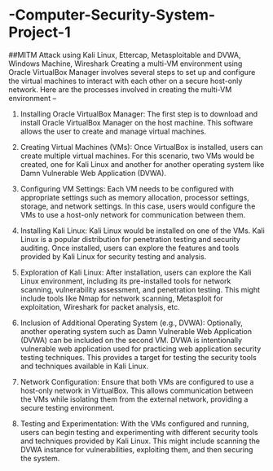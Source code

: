 # -Computer-Security-System-Project-1
##MITM Attack using Kali Linux, Ettercap, Metasploitable and DVWA, Windows Machine, Wireshark
Creating a multi-VM environment using Oracle VirtualBox Manager involves several steps to set up and configure the virtual machines to interact with each other on a secure host-only network. Here are the processes involved in creating the multi-VM environment – 

1.	Installing Oracle VirtualBox Manager: The first step is to download and install Oracle VirtualBox Manager on the host machine. This software allows the user to create and manage virtual machines.

2.	Creating Virtual Machines (VMs): Once VirtualBox is installed, users can create multiple virtual machines. For this scenario, two VMs would be created, one for Kali Linux and another for another operating system like Damn Vulnerable Web Application (DVWA).

3.	Configuring VM Settings: Each VM needs to be configured with appropriate settings such as memory allocation, processor settings, storage, and network settings. In this case, users would configure the VMs to use a host-only network for communication between them.

4.	Installing Kali Linux: Kali Linux would be installed on one of the VMs. Kali Linux is a popular distribution for penetration testing and security auditing. Once installed, users can explore the features and tools provided by Kali Linux for security testing and analysis.

5.	Exploration of Kali Linux: After installation, users can explore the Kali Linux environment, including its pre-installed tools for network scanning, vulnerability assessment, and penetration testing. This might include tools like Nmap for network scanning, Metasploit for exploitation, Wireshark for packet analysis, etc.

6.	Inclusion of Additional Operating System (e.g., DVWA): Optionally, another operating system such as Damn Vulnerable Web Application (DVWA) can be included on the second VM. DVWA is intentionally vulnerable web application used for practicing web application security testing techniques. This provides a target for testing the security tools and techniques available in Kali Linux.

7.	Network Configuration: Ensure that both VMs are configured to use a host-only network in VirtualBox. This allows communication between the VMs while isolating them from the external network, providing a secure testing environment.

8.	Testing and Experimentation: With the VMs configured and running, users can begin testing and experimenting with different security tools and techniques provided by Kali Linux. This might include scanning the DVWA instance for vulnerabilities, exploiting them, and then securing the system.
